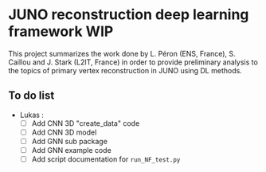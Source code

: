 # JUNO reconstruction deep learning  framework WIP

This project summarizes the work done by L. Péron (ENS, France), S. Caillou and J. Stark (L2IT, France) in order to provide preliminary analysis to the topics of primary vertex reconstruction in JUNO using DL methods.

## To do list

- Lukas :
    - [ ] Add CNN 3D "create_data" code
    - [ ] Add CNN 3D model
    - [ ] Add GNN sub package
    - [ ] Add GNN example code
    - [ ] Add script documentation for `run_NF_test.py`